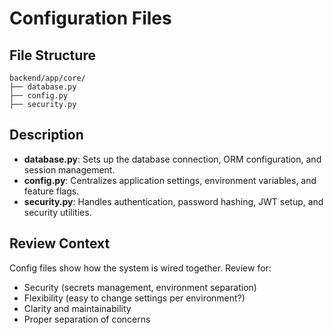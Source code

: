 # Configuration Files

## File Structure

```plaintext
backend/app/core/
├── database.py
├── config.py
├── security.py
```

## Description
- **database.py**: Sets up the database connection, ORM configuration, and session management.
- **config.py**: Centralizes application settings, environment variables, and feature flags.
- **security.py**: Handles authentication, password hashing, JWT setup, and security utilities.

## Review Context
Config files show how the system is wired together. Review for:
- Security (secrets management, environment separation)
- Flexibility (easy to change settings per environment?)
- Clarity and maintainability
- Proper separation of concerns 